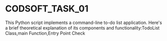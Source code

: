 # CODSOFT_TASK_01
This Python script implements a command-line to-do list application. Here's a brief theoretical explanation of its components and functionality:TodoList Class,main Function,Entry Point Check
